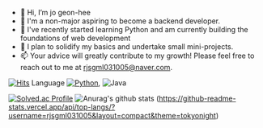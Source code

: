 - 👋 Hi, I’m jo geon-hee
- 👀 I'm a non-major aspiring to become a backend developer.
- 🌱  I've recently started learning Python and am currently building the foundations of web development
- 💞️ I plan to solidify my basics and undertake small mini-projects. 
- 📫 Your advice will greatly contribute to my growth! Please feel free to reach out to me at rjsgml031005@naver.com.
  
[![Hits](https://hits.seeyoufarm.com/api/count/incr/badge.svg?url=https%3A%2F%2Fgithub.com%2Fgeonheecc%2Fhit-counter&count_bg=%233D49C8&title_bg=%236C6767&icon=&icon_color=%23181717&title=hits&edge_flat=false)](https://hits.seeyoufarm.com)
Language
[![Python](https://img.shields.io/badge/Python-Intermediate-blue?logo=python&logoColor=white)](https://www.python.org/), ![Java](https://img.shields.io/badge/Java-007396.svg?&style=for-the-badge&logo=Java&logoColor=white)


[![Solved.ac Profile](http://mazassumnida.wtf/api/v2/generate_badge?boj=rjsgml031005)](https://solved.ac/rjsgml031005/) 
![Anurag's github stats](https://github-readme-stats.vercel.app/api?username=rjsgml031005&show_icons=true&theme=tokyonight)
(https://github-readme-stats.vercel.app/api/top-langs/?username=rjsgml031005&layout=compact&theme=tokyonight)

